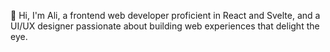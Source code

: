 👋 Hi, I'm Ali, a frontend web developer proficient in React and Svelte, and a UI/UX designer passionate about building web experiences that delight the eye.

<!---
alimansoor-create/alimansoor-create is a ✨ special ✨ repository because its `README.md` (this file) appears on your GitHub profile.
You can click the Preview link to take a look at your changes.
--->
